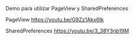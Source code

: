 Demo para utilizar PageView y SharedPreferences

PageView
https://youtu.be/G9Zz1Akx6Ik

SharedPreferences
https://youtu.be/3_38Y3nb19M
